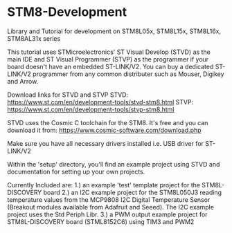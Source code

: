 # STM8-Development
Library and Tutorial for development on STM8L05x, STM8L15x, STM8L16x, STM8AL31x series


This tutorial uses STMicroelectronics' ST Visual Develop (STVD) as the main IDE and ST Visual Programmer (STVP) as the programmer if your board doesn't have an embedded ST-LINK/V2. You can buy a dedicated ST-LINK/V2 programmer from any common distributer such as Mouser, Digikey and Arrow.

Download links for STVD and STVP
STVD: https://www.st.com/en/development-tools/stvd-stm8.html
STVP: https://www.st.com/en/development-tools/stvp-stm8.html

STVD uses the Cosmic C toolchain for the STM8. It's free and you can download it from: https://www.cosmic-software.com/download.php

Make sure you have all necessary drivers installed i.e. USB driver for ST-LINK/V2

Within the 'setup' directory, you'll find an example project using STVD and documentation for setting up your own projects.


Currently Included are: 
	1.) an example 'test' template project for the STM8L-DISCOVERY board
	2.) an I2C example project for the STM8L050J3 reading temperature values from the MCP9808 I2C Digital Temperature Sensor (Breakout modules available from Adafruit and Seeed). The I2C example project uses the Std Periph Libr.
	3.) a PWM output example project for STM8L-DISCOVERY board (STML8152C6) using TIM3 and PWM2

